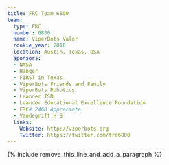 ```yaml
---
title: FRC Team 6800
team:
  type: FRC
  number: 6800
  name: ViperBots Valor
  rookie_year: 2018
  location: Austin, Texas, USA
  sponsors:
  - NASA
  - Hanger
  - FIRST in Texas
  - ViperBots Friends and Family
  - ViperBots Robotics
  - Leander ISD
  - Leander Educational Excellence Foundation
  - FRC# 2468 Appreciate
  - Vandegrift H S
  links:
    Website: http://viperbots.org
    Twitter: https://twitter.com/frc6800
---
```


{% include remove_this_line_and_add_a_paragraph %}